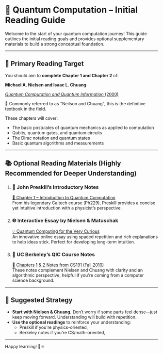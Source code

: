 # 📘 Quantum Computation – Initial Reading Guide

Welcome to the start of your quantum computation journey! This guide outlines the initial reading goals and provides optional supplementary materials to build a strong conceptual foundation.

---

## 🎯 **Primary Reading Target**

You should aim to **complete Chapter 1 and Chapter 2** of:

**Michael A. Nielsen and Isaac L. Chuang**

[*Quantum Computation and Quantum Information* (2000)](https://profmcruz.wordpress.com/wp-content/uploads/2017/08/quantum-computation-and-quantum-information-nielsen-chuang.pdf)

📖 Commonly referred to as "Neilson and Chuang", this is the definitive textbook in the field.

These chapters will cover:

- The basic postulates of quantum mechanics as applied to computation  
- Qubits, quantum gates, and quantum circuits  
- The Dirac notation and quantum states  
- Basic quantum algorithms and measurements

---

## 📚 **Optional Reading Materials (Highly Recommended for Deeper Understanding)**

1. ### 🧠 John Preskill’s Introductory Notes  
   [📄 Chapter 1 – Introduction to Quantum Computation](http://theory.caltech.edu/~preskill/ph229/)  
   From his legendary Caltech course (Ph229), Preskill provides a concise yet intuitive introduction with a physicist’s perspective.

2. ### 🌐 Interactive Essay by Nielsen & Matuschak  
   [💡 Quantum Computing for the Very Curious](https://quantum.country/qcvc)  
   An innovative online essay using spaced repetition and rich explanations to help ideas stick. Perfect for developing long-term intuition.

3. ### 📝 UC Berkeley’s QIC Course Notes  
   [📘 Chapters 1 & 2 Notes from CS191 (Fall 2010)](https://inst.eecs.berkeley.edu/~cs191/fa10/notes/chap1&2.pdf)  
   These notes complement Nielsen and Chuang with clarity and an algorithmic perspective, helpful if you're coming from a computer science background.

---

## 🧭 Suggested Strategy

- **Start with Nielsen & Chuang.** Don’t worry if some parts feel dense—just keep moving forward. Understanding will build with repetition.
- **Use the optional readings** to reinforce your understanding:
  - Preskill if you're physics-oriented,
  - Berkeley notes if you're CS/math-oriented,
---

Happy learning! 🧩⚛️
